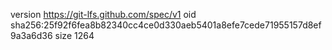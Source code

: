 version https://git-lfs.github.com/spec/v1
oid sha256:25f92f6fea8b82340cc4ce0d330aeb5401a8efe7cede71955157d8ef9a3a6d36
size 1264
